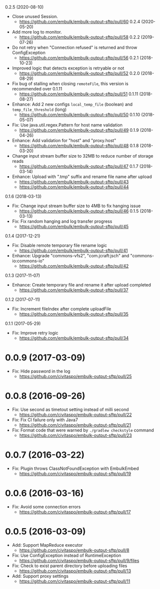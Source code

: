 0.2.5 (2020-08-10)
- Close unused Session.
  - https://github.com/embulk/embulk-output-sftp/pull/60
0.2.4 (2020-05-20)
- Add more log to monitor.
  - https://github.com/embulk/embulk-output-sftp/pull/58
0.2.2 (2019-07-26)
- Do not retry when "Connection refused" is returned and throw ConfigException
  - https://github.com/embulk/embulk-output-sftp/pull/56
0.2.1 (2018-10-23)
- Improved logic that detects exception is retryable or not
  - https://github.com/embulk/embulk-output-sftp/pull/52
0.2.0 (2018-08-29)
- Fix bug of stalling when closing `remoteFile`, this version is recommended over 0.1.11
  - https://github.com/embulk/embulk-output-sftp/pull/51
0.1.11 (2018-08-27)
- Enhance: Add 2 new configs `local_temp_file` (boolean) and `temp_file_threshold` (long)
  - https://github.com/embulk/embulk-output-sftp/pull/50
0.1.10 (2018-05-07)
- Fix: Use java.util.regex.Pattern for host name validation
  - https://github.com/embulk/embulk-output-sftp/pull/49
0.1.9 (2018-04-26)
- Enhance: Add validation for "host" and "proxy.host"
  - https://github.com/embulk/embulk-output-sftp/pull/48
0.1.8 (2018-03-20)
- Change input stream buffer size to 32MB to reduce number of storage reads
  - https://github.com/embulk/embulk-output-sftp/pull/47
0.1.7 (2018-03-14)
- Enhance: Upload with ".tmp" suffix and rename file name after upload 
  - https://github.com/embulk/embulk-output-sftp/pull/43
  - https://github.com/embulk/embulk-output-sftp/pull/44

0.1.6 (2018-03-13)
- Fix: Change input stream buffer size to 4MB to fix hanging issue
  - https://github.com/embulk/embulk-output-sftp/pull/46
0.1.5 (2018-03-13)
- Fix: Fix random hanging and log transfer progress
  - https://github.com/embulk/embulk-output-sftp/pull/45

0.1.4 (2017-12-21)
- Fix: Disable remote temporary file rename logic
  - https://github.com/embulk/embulk-output-sftp/pull/41
- Enhance: Upgrade "commons-vfs2", "com.jcraft:jsch" and "commons-io:commons-io"
  - https://github.com/embulk/embulk-output-sftp/pull/42

0.1.3 (2017-11-07)
- Enhance: Create temporary file and rename it after upload completed
  - https://github.com/embulk/embulk-output-sftp/pull/37

0.1.2 (2017-07-11)
- Fix: Increment fileIndex after complete uploadFile
  - https://github.com/embulk/embulk-output-sftp/pull/35

0.1.1 (2017-05-29)
- Fix: Improve retry logic
  - https://github.com/embulk/embulk-output-sftp/pull/34

0.0.9 (2017-03-09)
==================
- Fix: Hide password in the log
  - https://github.com/civitaspo/embulk-output-sftp/pull/25

0.0.8 (2016-09-26)
==================
- Fix: Use second as timetout setting instead of milli second
  - https://github.com/civitaspo/embulk-output-sftp/pull/22
- Fix: Fix CI failure only with Java7
  - https://github.com/civitaspo/embulk-output-sftp/pull/21
- Fix: Format code that were warned by `./gradlew checkstyle` command
  - https://github.com/civitaspo/embulk-output-sftp/pull/23

0.0.7 (2016-03-22)
==================
- Fix: Plugin throws ClassNotFoundException with EmbulkEmbed
  - https://github.com/civitaspo/embulk-output-sftp/pull/19

0.0.6 (2016-03-16)
==================
- Fix: Avoid some connection errors
  - https://github.com/civitaspo/embulk-output-sftp/pull/17

0.0.5 (2016-03-09)
==================
- Add: Support MapReduce executor
  - https://github.com/civitaspo/embulk-output-sftp/pull/8
- Fix: Use ConfigException instead of RuntimeException
  - https://github.com/civitaspo/embulk-output-sftp/pull/9/files
- Fix: Check to exist parent directory before uploading files
  - https://github.com/civitaspo/embulk-output-sftp/pull/13
- Add: Support proxy settings
  - https://github.com/civitaspo/embulk-output-sftp/pull/11
